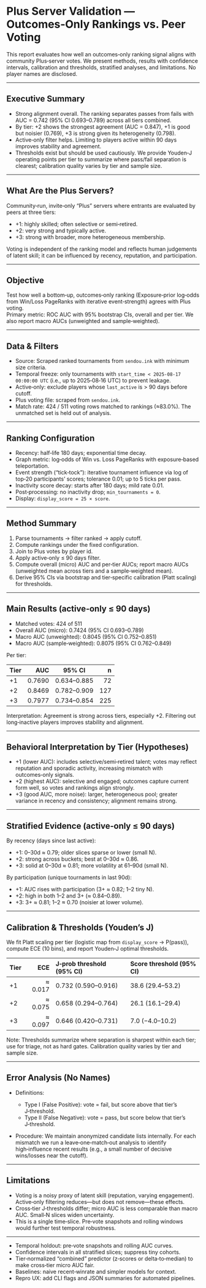 # Plus Server Validation — Outcomes‑Only Rankings vs. Peer Voting

This report evaluates how well an outcomes‑only ranking signal aligns with community Plus‑server votes. We present methods, results with confidence intervals, calibration and thresholds, stratified analyses, and limitations. No player names are disclosed.

---

## Executive Summary

- Strong alignment overall. The ranking separates passes from fails with AUC = 0.742 (95% CI 0.693–0.789) across all tiers combined.
- By tier: +2 shows the strongest agreement (AUC = 0.847), +1 is good but noisier (0.769), +3 is strong given its heterogeneity (0.798).
- Active‑only filter helps. Limiting to players active within 90 days improves stability and agreement.
- Thresholds exist but should be used cautiously. We provide Youden‑J operating points per tier to summarize where pass/fail separation is clearest; calibration quality varies by tier and sample size.

---

## What Are the Plus Servers?

Community‑run, invite‑only “Plus” servers where entrants are evaluated by peers at three tiers:

- +1: highly skilled; often selective or semi‑retired.  
- +2: very strong and typically active.  
- +3: strong with broader, more heterogeneous membership.

Voting is independent of the ranking model and reflects human judgements of latent skill; it can be influenced by recency, reputation, and participation.

---

## Objective

Test how well a bottom‑up, outcomes‑only ranking (Exposure‑prior log‑odds from Win/Loss PageRanks with iterative event‑strength) agrees with Plus voting.  
Primary metric: ROC AUC with 95% bootstrap CIs, overall and per tier. We also report macro AUCs (unweighted and sample‑weighted).

---

## Data & Filters

- Source: Scraped ranked tournaments from `sendou.ink` with minimum size criteria.  
- Temporal freeze: only tournaments with `start_time < 2025‑08‑17 00:00:00 UTC` (i.e., up to 2025‑08‑16 UTC) to prevent leakage.  
- Active‑only: exclude players whose `last_active` is > 90 days before cutoff.  
- Plus voting file: scraped from `sendou.ink`.
- Match rate: 424 / 511 voting rows matched to rankings (≈83.0%). The unmatched set is held out of analysis.

---

## Ranking Configuration

- Recency: half‑life 180 days; exponential time decay.  
- Graph metric: log‑odds of Win vs. Loss PageRanks with exposure‑based teleportation.  
- Event strength (“tick‑tock”): iterative tournament influence via log of top‑20 participants’ scores; tolerance 0.01; up to 5 ticks per pass.  
- Inactivity score decay: starts after 180 days; mild rate 0.01.  
- Post‑processing: no inactivity drop; `min_tournaments = 0`.  
- Display: `display_score = 25 × score`.

---

## Method Summary

1. Parse tournaments → filter ranked → apply cutoff.  
2. Compute rankings under the fixed configuration.  
3. Join to Plus votes by player id.  
4. Apply active‑only ≤ 90 days filter.  
5. Compute overall (micro) AUC and per‑tier AUCs; report macro AUCs (unweighted mean across tiers and a sample‑weighted mean).  
6. Derive 95% CIs via bootstrap and tier‑specific calibration (Platt scaling) for thresholds.

---

## Main Results (active‑only ≤ 90 days)

- Matched votes: 424 of 511  
- Overall AUC (micro): 0.7424 (95% CI 0.693–0.789)  
- Macro AUC (unweighted): 0.8045 (95% CI 0.752–0.851)  
- Macro AUC (sample‑weighted): 0.8075 (95% CI 0.762–0.849)

Per tier:

| Tier | AUC | 95% CI | n |
|---|---:|:---:|---:|
| +1 | 0.7690 | 0.634–0.885 | 72 |
| +2 | 0.8469 | 0.782–0.909 | 127 |
| +3 | 0.7977 | 0.734–0.854 | 225 |

Interpretation: Agreement is strong across tiers, especially +2. Filtering out long‑inactive players improves stability and alignment.

---

## Behavioral Interpretation by Tier (Hypotheses)

- +1 (lower AUC): includes selective/semi‑retired talent; votes may reflect reputation and sporadic activity, increasing mismatch with outcomes‑only signals.  
- +2 (highest AUC): selective and engaged; outcomes capture current form well, so votes and rankings align strongly.  
- +3 (good AUC, more noise): larger, heterogeneous pool; greater variance in recency and consistency; alignment remains strong.

---

## Stratified Evidence (active‑only ≤ 90 days)

By recency (days since last active):  
- +1: 0–30d ≈ 0.79; older slices sparse or lower (small N).  
- +2: strong across buckets; best at 0–30d ≈ 0.86.  
- +3: solid at 0–30d ≈ 0.81; more volatility at 61–90d (small N).

By participation (unique tournaments in last 90d):  
- +1: AUC rises with participation (3+ ≈ 0.82; 1–2 tiny N).  
- +2: high in both 1–2 and 3+ (≈ 0.84–0.89).  
- +3: 3+ ≈ 0.81; 1–2 ≈ 0.70 (noisier at lower volume).

---

## Calibration & Thresholds (Youden’s J)

We fit Platt scaling per tier (logistic map from `display_score` → P(pass)), compute ECE (10 bins), and report Youden‑J optimal thresholds.

| Tier | ECE | J‑prob threshold (95% CI) | Score threshold (95% CI) |
|---|---:|:---|:---|
| +1 | ≈ 0.017 | 0.732 (0.590–0.916) | 38.6 (29.4–53.2) |
| +2 | ≈ 0.075 | 0.658 (0.294–0.764) | 26.1 (16.1–29.4) |
| +3 | ≈ 0.097 | 0.646 (0.420–0.731) | 7.0 (−4.0–10.2) |

Note: Thresholds summarize where separation is sharpest within each tier; use for triage, not as hard gates. Calibration quality varies by tier and sample size.

---

## Error Analysis (No Names)

- Definitions:  
  - Type I (False Positive): vote = fail, but score above that tier’s J‑threshold.  
  - Type II (False Negative): vote = pass, but score below that tier’s J‑threshold.

- Procedure: We maintain anonymized candidate lists internally. For each mismatch we run a leave‑one‑match‑out analysis to identify high‑influence recent results (e.g., a small number of decisive wins/losses near the cutoff).

---

## Limitations

- Voting is a noisy proxy of latent skill (reputation, varying engagement). Active‑only filtering reduces—but does not remove—these effects.  
- Cross‑tier J‑thresholds differ; micro AUC is less comparable than macro AUC. Small‑N slices widen uncertainty.  
- This is a single time‑slice. Pre‑vote snapshots and rolling windows would further test temporal robustness.

---

- Temporal holdout: pre‑vote snapshots and rolling AUC curves.
- Confidence intervals in all stratified slices; suppress tiny cohorts.
- Tier‑normalized “combined” predictor (z‑scores or delta‑to‑median) to make cross‑tier micro AUC fair.
- Baselines: naive recent‑winrate and simpler models for context.
- Repro UX: add CLI flags and JSON summaries for automated pipelines.

